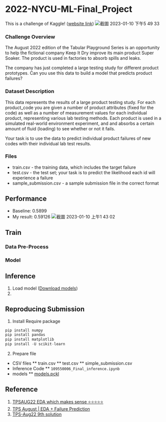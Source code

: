 # 2022-NYCU-ML-Final_Project
This is a challenge of Kaggle! ([website link](https://www.kaggle.com/competitions/tabular-playground-series-aug-2022/overview))
![截圖 2023-01-10 下午5 49 33](https://user-images.githubusercontent.com/96174316/211518113-fd76bd0f-6613-4f76-810b-6a7d0b69e8e9.png)

### Challenge Overview
The August 2022 edition of the Tabular Playground Series is an opportunity to help the fictional company Keep It Dry improve its main product Super Soaker. The product is used in factories to absorb spills and leaks.

The company has just completed a large testing study for different product prototypes. Can you use this data to build a model that predicts product failures?

### Dataset Description
This data represents the results of a large product testing study. For each product_code you are given a number of product attributes (fixed for the code) as well as a number of measurement values for each individual product, representing various lab testing methods. Each product is used in a simulated real-world environment experiment, and and absorbs a certain amount of fluid (loading) to see whether or not it fails.

Your task is to use the data to predict individual product failures of new codes with their individual lab test results.

### Files
* train.csv - the training data, which includes the target failure
* test.csv - the test set; your task is to predict the likelihood each id will experience a failure
* sample_submission.csv - a sample submission file in the correct format

## Performance
* Baseline: 0.5899
* My result: 0.59126
![截圖 2023-01-10 上午1 43 02](https://user-images.githubusercontent.com/96174316/211377030-0016b2b5-bda8-4c32-82f7-0e11bc4b7d28.png)

## Train
### Data Pre-Process
### Model

## Inference
1. Load model ([Download models](https://drive.google.com/file/d/1F21z1mY8nLb02w5YxX9gpq8JSExCptuC/view?usp=share_link))
2. 

## Reproducing Submission
1. Install Require package
```python
pip install numpy
pip install pandas
pip install matplotlib
pip install -U scikit-learn
```
2. Prepare file
* CSV files
** train.csv
** test.csv
** simple_submission.csv
* Inference Code
** `109550006_Final_inference.ipynb`
* models
** [models.pckl](https://drive.google.com/file/d/1F21z1mY8nLb02w5YxX9gpq8JSExCptuC/view?usp=share_link)

## Reference
1. [TPSAUG22 EDA which makes sense ⭐️⭐️⭐️⭐️⭐️](https://www.kaggle.com/code/ambrosm/tpsaug22-eda-which-makes-sense)
2. [TPS August | EDA + Failure Prediction](https://www.kaggle.com/code/devsubhash/tps-august-eda-failure-prediction/notebook)
3. [TPS-Aug22 9th solution](https://www.kaggle.com/code/takanashihumbert/tps-aug22-9th-solution/notebook)
